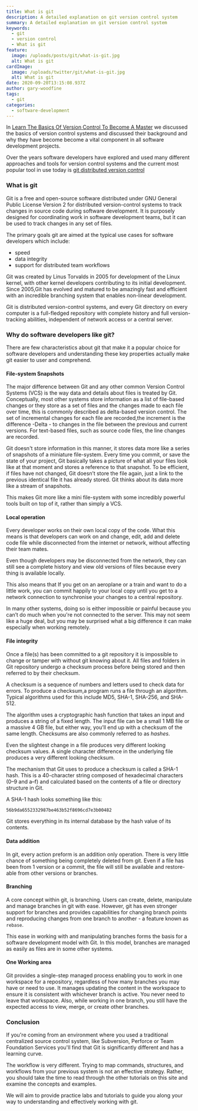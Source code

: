 ```yaml
---
title: What is git
description: A detailed explanation on git version control system
summary: A detailed explanation on git version control system
keywords:
  - git
  - version control
  - What is git
feature:
  image: /uploads/posts/git/what-is-git.jpg
  alt: What is git
cardImage:
  image: /uploads/twitter/git/what-is-git.jpg
  alt: What is git
date: 2020-09-20T13:15:08.937Z
author: gary-woodfine
tags:
  - git
categories:
  - software-development
---
```

In [Learn The Basics Of Version Control To Become A Master](https://geekiam.io/learn-the-basics-of-version-control-to-become-a-master/) we discussed the basics of version control systems and discussed their background and why they have become become a vital component in all software development projects.

Over the years software developers have explored and used many different approaches and tools for version control systems and the current most popular tool in use today is [git distributed version control](https://git-scm.com/ "Git - free and open source distributed version control system")

### What is git

Git is a free and open-source software distributed under GNU General Public License Version 2 for distributed version-control systems to track changes in source code during software development. It is purposely designed for coordinating work in software development teams, but it can be used to track changes in any set of files. 

The primary goals git are aimed at the typical use cases for software developers which include: 
* speed
* data integrity
* support for distributed team workflows

Git was created by Linus Torvalds in 2005 for development of the Linux kernel, with other kernel developers contributing to its initial development. Since 2005,Git has evolved and matured to be amazingly fast and efficient with an incredible branching system that enables non-linear development.

Git is distributed version-control systems, and every Git directory on every computer is a full-fledged repository with complete history and full version-tracking abilities, independent of network access or a central server.

### Why do software developers like git?

There are few characteristics about git that make it a popular choice for software developers and understanding these key properties actually make git easier to user and comprehend.

#### File-system Snapshots

The major difference between Git and any other common Version Control Systems (VCS)  is the way data and details about files is treated by Git. Conceptually, most other systems store information as a list of file-based changes or they store as a set of files and the changes made to each file over time, this is commonly described as delta-based version control. The set of incremental changes for each file are recorded,the increment is the difference -Delta - to changes in the file between the previous and current versions. For text-based files, such as source code files, the line changes are recorded.

Git doesn't store information in this manner, it stores data more like a series of snapshots of a miniature file-system. Every time you commit, or save the state of your project, Git basically takes a picture of what all your files look like at that moment and stores a reference to that snapshot. To be efficient, if files have not changed, Git doesn’t store the file again, just a link to the previous identical file it has already stored. Git thinks about its data more like a stream of snapshots.

This makes Git more like a mini file-system with some incredibly powerful tools built on top of it, rather than simply a VCS. 

#### Local operation

Every developer works on their own local copy of the code. What this means is that developers can work on and change, edit, add and delete code file while disconnected from the internet or network, without affecting their team mates.

Even though developers may be disconnected from the network, they can still see a complete history and view old versions of files because every thing is available locally.

This also means that If you get on an aeroplane or a train and want to do a little work, you can commit happily to your local copy until you get to a network connection to synchronise your changes to a central repository. 

In many other systems, doing so is either impossible or painful because you can’t do much when you're not connected to the server. This may not seem like a huge deal, but you may be surprised what a big difference it can make especially when working remotely.

#### File integrity
Once a file(s) has been committed to a git repository it is impossible to change or tamper with without git knowing about it. All files and folders in Git repository undergo a checksum process before being stored and then referred to by their checksum.

A checksum is a sequence of numbers and letters used to check data for errors. To produce a checksum,a program runs a file through an algorithm. Typical algorithms used for this include MD5, SHA-1, SHA-256, and SHA-512.

The algorithm uses a cryptographic hash function that takes an input and produces a string of a fixed length. The input file can be a small 1 MB file or a massive 4 GB file, but either way, you’ll end up with a checksum of the same length. Checksums are also commonly referred to as *hashes*.

Even the slightest change in a file produces very different looking checksum values. A single character difference in the underlying file produces a very different looking checksum.

The mechanism that Git uses to produce a checksum is called a SHA-1 hash. This is a 40-character string composed of hexadecimal characters (0–9 and a–f) and calculated based on the contents of a file or directory structure in Git. 

A SHA-1 hash looks something like this:
```sh
56b9da6552332987be463b52f8696cd7e3b00482
```

Git stores everything in its internal database by the hash value of its contents.

#### Data addition

In git, every action preform is an addition only operation. There is very little chance of something being completely deleted from git. Even if a file has been from 1 version or a commit, the file will still be available and restore-able from other versions or branches.

#### Branching

A core concept within git, is branching.  Users can create, delete, manipulate and manage branches in git with ease. However, git has even stronger support for branches and provides capabilities for changing branch points and reproducing changes from one branch to another - a feature known as `rebase`. 

This ease in working with and manipulating branches forms the basis for a software development model with Git. In this model, branches are managed as easily as files are in some other systems. 

#### One Working area

Git provides a single-step managed process enabling you to work in one workspace for a repository, regardless of how many branches you may have or need to use. It manages updating the content in the workspace to ensure it is consistent with whichever branch is active. You never need to leave that workspace. Also, while working in one branch, you still have the expected access to view, merge, or create other branches.


### Conclusion

If you're coming from an environment where you used a traditional centralized source control system, like Subversion, Perforce or Team Foundation Services you'll find that Git is significantly different and has a learning curve. 

The workflow is very different. Trying to map commands, structures, and workflows from your previous system is not an effective strategy. Rather, you should take the time to read through the other tutorials on this site and examine the concepts and examples. 

We will aim to provide practice labs and tutorials to guide you along your way to understanding and effectively working with git.

